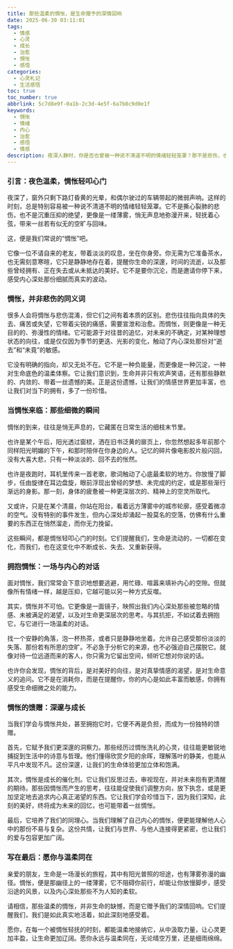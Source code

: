 ```yaml
---
title: 那些温柔的惆怅，是生命赠予的深情回响
date: 2025-06-30 03:11:01
tags:
  - 情感
  - 心灵
  - 成长
  - 治愈
  - 惆怅
  - 感悟
categories:
  - 心灵札记
  - 生活感悟
toc: true
toc_number: true
abbrlink: 5c7d8e9f-0a1b-2c3d-4e5f-6a7b8c9d0e1f
keywords:
  - 惆怅
  - 情绪
  - 内心
  - 治愈
  - 感悟
  - 情感
description: 夜深人静时，你是否也曾被一种说不清道不明的情绪轻轻笼罩？那不是悲伤，也不是绝望，而是一种温柔的惆怅。它像一缕薄雾，轻抚心弦，提醒我们生命的深邃与美好。这篇文章，将带你走进惆怅的内心世界，学会与它共处，并从中汲取力量，让心灵更加丰盈。
---
```


### 引言：夜色温柔，惆怅轻叩心门

夜深了，窗外只剩下路灯昏黄的光晕，和偶尔驶过的车辆带起的微弱声响。这样的时刻，总是特别容易被一种说不清道不明的情绪轻轻笼罩。它不是撕心裂肺的悲伤，也不是沉重压抑的绝望，更像是一缕薄雾，悄无声息地弥漫开来，轻抚着心弦，带来一丝若有似无的空旷与回味。

这，便是我们常说的“惆怅”吧。

它像一位不请自来的老友，带着淡淡的叹息，坐在你身旁。你无需为它准备茶水，也无需刻意寒暄，它只是静静地存在着，提醒你生命的深邃，时间的流逝，以及那些曾经拥有、正在失去或从未抵达的美好。它不是要你沉沦，而是邀请你停下来，感受内心深处那份细腻而真实的波动。

### 惆怅，并非悲伤的同义词

很多人会将惆怅与悲伤混淆，但它们之间有着本质的区别。悲伤往往指向具体的失去、痛苦或失望，它带着尖锐的痛感，需要宣泄和治愈。而惆怅，则更像是一种无目的的、弥漫性的情绪。它可能源于对往昔的追忆，对未来的不确定，对某种理想状态的向往，或是仅仅因为季节的更迭、光影的变化，触动了内心深处那份对“逝去”和“未竟”的敏感。

它没有明确的指向，却又无处不在。它不是一种负能量，而更像是一种沉淀，一种对生命底色的温柔体察。它让我们意识到，生命并非只有欢声笑语，还有那些静默的、内敛的、带着一丝遗憾的美。正是这份遗憾，让我们的情感世界更加丰富，也让我们对当下的拥有，多了一份珍惜。

### 当惆怅来临：那些细微的瞬间

惆怅的到来，往往是悄无声息的，它藏匿在日常生活的细枝末节里。

也许是某个午后，阳光透过窗棂，洒在旧书泛黄的扉页上，你忽然想起多年前那个同样阳光明媚的下午，和那时陪伴在你身边的人。记忆的碎片像电影胶片般闪回，没有大喜大悲，只有一种淡淡的、回不去的怅然。

也许是夜跑时，耳机里传来一首老歌，歌词触动了心底最柔软的地方。你放慢了脚步，任由旋律在耳边盘旋，眼前浮现出曾经的梦想、未完成的约定，或是那些渐行渐远的身影。那一刻，身体的疲惫被一种更深层次的、精神上的空灵所取代。

又或许，只是在某个清晨，你站在阳台，看着远方薄雾中的城市轮廓，感受着微凉的空气。没有特别的事件发生，但内心深处却涌起一股莫名的空落，仿佛有什么重要的东西正在悄然溜走，而你无力挽留。

这些瞬间，都是惆怅轻叩心门的时刻。它们提醒我们，生命是流动的，一切都在变化，而我们，也在这变化中不断成长、失去、又重新获得。

### 拥抱惆怅：一场与内心的对话

面对惆怅，我们常常会下意识地想要逃避，用忙碌、喧嚣来填补内心的空隙。但就像所有情绪一样，越是压抑，它越可能以另一种方式反噬。

其实，惆怅并不可怕。它更像是一面镜子，映照出我们内心深处那些被忽略的情感、未被满足的渴望，以及对生命更深层次的思考。与其抗拒，不如试着去拥抱它，与它进行一场温柔的对话。

找一个安静的角落，泡一杯热茶，或者只是静静地坐着。允许自己感受那份淡淡的失落、那份若有所思的空旷。不必急于分析它的来源，也不必强迫自己摆脱它。就像对待一位远道而来的客人，你只需为它留出空间，倾听它想对你说的话。

也许你会发现，惆怅的背后，是对美好的向往，是对真挚情感的渴望，是对生命意义的追问。它不是在消耗你，而是在提醒你，你的内心是如此丰富而敏感，你拥有感受生命细微之处的能力。

### 惆怅的馈赠：深邃与成长

当我们学会与惆怅共处，甚至拥抱它时，它便不再是负担，而成为一份独特的馈赠。

首先，它赋予我们更深邃的洞察力。那些经历过惆怅洗礼的心灵，往往能更敏锐地捕捉到生活中的诗意与哲理。他们懂得欣赏夕阳的余晖，理解落叶的静美，也能从平凡中发现不凡。这份深邃，让我们的生命体验更加立体和饱满。

其次，惆怅是成长的催化剂。它让我们反思过去，审视现在，并对未来抱有更清醒的期待。那些因惆怅而产生的思考，往往能促使我们调整方向，放下执念，或是更加坚定地去追求内心真正渴望的东西。它让我们学会珍惜当下，因为我们深知，此刻的美好，终将成为未来的回忆，也可能带着一丝惆怅。

最后，它培养了我们的同理心。当我们理解了自己内心的惆怅，便更能理解他人心中的那份不易与复杂。这份共情，让我们与世界、与他人连接得更紧密，也让我们的爱与包容更加广阔。

### 写在最后：愿你与温柔同在

亲爱的朋友，生命是一场漫长的旅程，其中有阳光普照的坦途，也有薄雾弥漫的幽径。惆怅，便是那幽径上的一缕薄雾，它不阻碍你前行，却能让你放慢脚步，感受沿途的风景，以及内心深处那些不为人知的柔软。

请相信，那些温柔的惆怅，并非生命的缺憾，而是它赠予我们的深情回响。它们提醒我们，我们是如此真实地活着，如此深刻地感受着。

愿你，在每一个被惆怅轻抚的时刻，都能温柔地接纳它，从中汲取力量，让心灵更加丰盈，让生命更加辽阔。愿你永远与温柔同在，无论晴空万里，还是细雨绵绵。